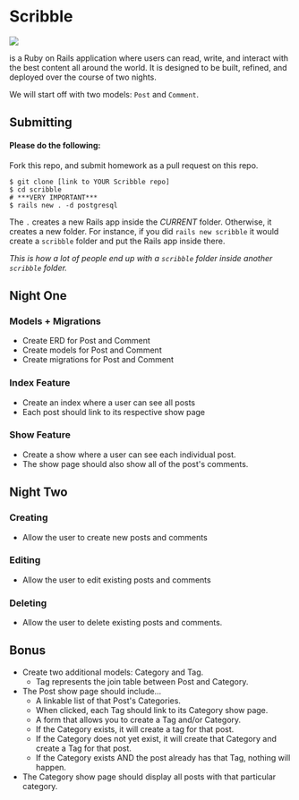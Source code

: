 # Scribble

![](https://dl.dropboxusercontent.com/s/8frf8rblw6pnpds/hipsterlogogenerator_1438007087793.png?dl=0)

is a Ruby on Rails application where users can read, write, and interact
with the best content all around the world. It is designed to be built, refined, and deployed over the course of two nights.

We will start off with two models: `Post` and `Comment`.

## Submitting

#### Please do the following:

Fork this repo, and submit homework as a pull request on this repo.
```
$ git clone [link to YOUR Scribble repo]
$ cd scribble
# ***VERY IMPORTANT***
$ rails new . -d postgresql
```
The `.` creates a new Rails app inside the *CURRENT* folder. Otherwise, it creates a new folder. For instance, if you did `rails new scribble` it would create a `scribble` folder and put the Rails app inside there.

*This is how a lot of people end up with a `scribble` folder inside another `scribble` folder.*

## Night One
### Models + Migrations

- Create ERD for Post and Comment
- Create models for Post and Comment
- Create migrations for Post and Comment

### Index Feature
- Create an index where a user can see all posts
- Each post should link to its respective show page

### Show Feature
- Create a show where a user can see each individual post.
- The show page should also show all of the post's comments.

## Night Two
### Creating
- Allow the user to create new posts and comments

### Editing
- Allow the user to edit existing posts and comments

### Deleting
- Allow the user to delete existing posts and comments.

## Bonus
- Create two additional models: Category and Tag.
  * Tag represents the join table between Post and Category.
- The Post show page should include...
  *  A linkable list of that Post's Categories.
    * When clicked, each Tag should link to its Category show page.
  *  A form that allows you to create a Tag and/or Category.
    *  If the Category exists, it will create a tag for that post.
    *  If the Category does not yet exist, it will create that Category and create a Tag for that post.
    *  If the Category exists AND the post already has that Tag, nothing will happen.
- The Category show page should display all posts with that particular category.
